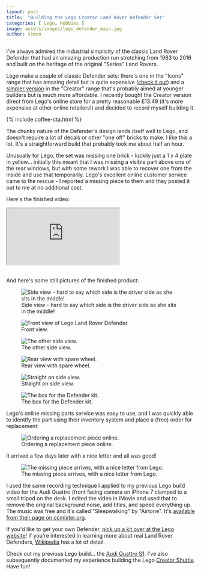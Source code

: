 ```yaml
---
layout: post
title:  "Building the Lego Creator Land Rover Defender Set"
categories: [ Lego, Hobbies ]
image: assets/images/lego_defender_main.jpg
author: simon
---
```


I've always admired the industrial simplicity of the classic Land Rover Defender that had an amazing production run stretching from 1983 to 2016 and built on the heritage of the original "Series" Land Rovers.

Lego make a couple of classic Defender sets: there's one in the "Icons" range that has amazing detail but is quite expensive ([check it out](https://www.lego.com/en-gb/product/land-rover-classic-defender-90-10317)) and a [simpler version](https://www.lego.com/en-gb/product/land-rover-classic-defender-40650) in the "Creator" range that's probably aimed at younger builders but is much more affordable.  I recently bought the Creator version direct from Lego's online store for a pretty reasonable £13.49 (it's more expensive at other online retailers!) and decided to record myself building it.

{% include coffee-cta.html %}

The chunky nature of the Defender's design lends itself well to Lego, and doesn't require a lot of decals or other "one off" bricks to make.  I like this a lot.  It's a straightforward build that probably took me about half an hour.

Unusually for Lego, the set was missing one brick - luckily just a 1 x 4 plate in yellow... initially this meant that I was missing a visible part above one of the rear windows, but with some rework I was able to recover one from the inside and use that temporarily.  Lego's excellent online customer service came to the rescue - I reported a missing piece to them and they posted it out to me at no additional cost.

Here's the finished video:

<div class="embed-responsive embed-responsive-16by9">
  <iframe class="embed-responsive-item" src="https://www.youtube.com/embed/PWMyco_-Lgs" allowfullscreen></iframe>
</div><br/>

And here's some still pictures of the finished product:

<div class="slick-carousel">
    <div>
        <figure class="figure">
        <img src="{{ site.baseurl }}/assets/images/lego_defender_1.jpg" class="figure-img img-fluid" alt="Side view - hard to say which side is the driver side as she sits in the middle!">
        <figcaption class="figure-caption text-center">Side view - hard to say which side is the driver side as she sits in the middle!</figcaption>
        </figure>
    </div>
    <div>
        <figure class="figure">
        <img src="{{ site.baseurl }}/assets/images/lego_defender_2.jpg" class="figure-img img-fluid" alt="Front view of Lego Land Rover Defender.">
        <figcaption class="figure-caption text-center">Front view.</figcaption>
        </figure>
    </div>
    <div>
        <figure class="figure">
        <img src="{{ site.baseurl }}/assets/images/lego_defender_3.jpg" class="figure-img img-fluid" alt="The other side view.">
        <figcaption class="figure-caption text-center">The other side view.</figcaption>
        </figure>
    </div>
    <div>
        <figure class="figure">
        <img src="{{ site.baseurl }}/assets/images/lego_defender_4.jpg" class="figure-img img-fluid" alt="Rear view with spare wheel.">
        <figcaption class="figure-caption text-center">Rear view with spare wheel.</figcaption>
        </figure>
    </div>
    <div>
        <figure class="figure">
        <img src="{{ site.baseurl }}/assets/images/lego_defender_5.jpg" class="figure-img img-fluid" alt="Straight on side view.">
        <figcaption class="figure-caption text-center">Straight on side view.</figcaption>
        </figure>
    </div>
    <div>
        <figure class="figure">
        <img src="{{ site.baseurl }}/assets/images/lego_defender_6.jpg" class="figure-img img-fluid" alt="The box for the Defender kit.">
        <figcaption class="figure-caption text-center">The box for the Defender kit.</figcaption>
        </figure>
    </div>
</div>

Lego's online missing parts service was easy to use, and I was quickly able to identify the part using their inventory system and place a (free) order for replacement:

<figure class="figure">
  <img src="{{ site.baseurl }}/assets/images/lego_defender_customer_service.png" alt="Ordering a replacement piece online.">
  <figcaption class="figure-caption text-center">Ordering a replacement piece online.</figcaption>
</figure>

It arrived a few days later with a nice letter and all was good!

<figure class="figure">
  <img src="{{ site.baseurl }}/assets/images/lego_defender_piece_arrives.jpg" alt="The missing piece arrives, with a nice letter from Lego.">
  <figcaption class="figure-caption text-center">The missing piece arrives, with a nice letter from Lego.</figcaption>
</figure>

I used the same recording technique I applied to my previous Lego build video for the Audi Quattro (front facing camera on iPhone 7 clamped to a small tripod on the desk.  I edited the video in iMovie and used that to remove the original background noise, add titles, and speed everything up.  The music was free and it's called "Sleepwalking" by "Airtone".  It's [available from their page on ccmixter.org](https://ccmixter.org/files/airtone/65416).

If you'd like to get your own Defender, [pick up a kit over at the Lego website](https://www.lego.com/en-gb/product/land-rover-classic-defender-40650)!  If you're interested in learning more about real Land Rover Defenders, [Wikipedia](https://en.wikipedia.org/wiki/Land_Rover_Defender) has a lot of detail.

Check out my previous Lego build... the [Audi Quattro S1](/building-the-lego-audi-quattro).  I've also subsequently documented my experience building the Lego [Creator Shuttle](/building-the-lego-creator-shuttle).  Have fun!